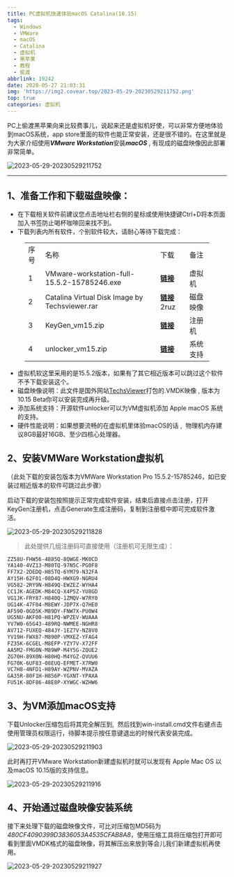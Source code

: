 ```yaml
---
title: PC虚拟机快速体验macOS Catalina(10.15)
tags:
  - Windows
  - VMWare
  - macOS
  - Catalina
  - 虚拟机
  - 黑苹果
  - 教程
  - 偷渡
abbrlink: 19242
date: 2020-05-27 21:03:31
img: 'https://img2.covear.top/2023-05-29-20230529211752.png'
top: true
categories: 虚拟机
---
```

<!-- wp:paragraph {"dropCap":true} -->
<p class="has-drop-cap">PC上偷渡黑苹果向来比较费事儿，说起来还是虚拟机好使，可以非常方便地体验到macOS系统，app store里面的软件也能正常安装，还是很不错的。在这里就是为大家介绍使用<em><strong>VMware Workstation</strong></em>安装<strong><em>macOS</em></strong> , 有现成的磁盘映像因此部署非常简单。</p>
<!-- /wp:paragraph -->

![2023-05-29-20230529211752](https://img2.covear.top/2023-05-29-20230529211752.png "2023-05-29-20230529211752")

<!-- wp:separator -->
<hr class="wp-block-separator"/>
<!-- /wp:separator -->

<!-- wp:heading -->
<h2>1、<strong>准备工作和下载磁盘映像：</strong></h2>
<!-- /wp:heading -->

<!-- wp:list -->
<ul><li>在下载相关软件前建议您点击地址栏右侧的星标或使用快捷键Ctrl+D将本页面加入书签防止喝杯咖啡回来找不到。</li><li>下载列表内所有软件，个别软件较大，请耐心等待下载完成：</li></ul>
<!-- /wp:list -->

<!-- wp:table {"align":"center","className":"is-style-stripes"} -->
<figure class="wp-block-table aligncenter is-style-stripes"><table><tbody><tr><td class="has-text-align-center" data-align="center">序号</td><td class="has-text-align-center" data-align="center">名称</td><td>下载</td><td>备注</td></tr><tr><td class="has-text-align-center" data-align="center">1</td><td class="has-text-align-center" data-align="center">VMware-workstation-full-15.5.2-15785246.exe</td><td><a href="https://download3.vmware.com/software/wkst/file/VMware-workstation-full-15.5.2-15785246.exe" target="_blank" rel="noreferrer noopener"><strong>链接</strong></a></td><td>虚拟机</td></tr><tr><td class="has-text-align-center" data-align="center">2</td><td class="has-text-align-center" data-align="center">Catalina Virtual Disk Image by Techsviewer.rar</td><td><strong><a rel="noreferrer noopener" href="https://pan.baidu.com/s/10jAAkTnUPhbjO1d-QjvQtA" target="_blank">链接</a> </strong>2ruz</td><td>磁盘映像</td></tr><tr><td class="has-text-align-center" data-align="center">3</td><td class="has-text-align-center" data-align="center">KeyGen_vm15.zip</td><td><strong><a href="https://img2.covear.top/2023-05-29-KeyGen_vm15.zip" target="_blank" rel="noreferrer noopener">链接</a></strong></td><td>注册机</td></tr><tr><td class="has-text-align-center" data-align="center">4</td><td class="has-text-align-center" data-align="center">unlocker_vm15.zip</td><td><strong><a href="https://img2.covear.top/2023-05-29-unlocker_vm15.zip" target="_blank" rel="noreferrer noopener">链接</a></strong></td><td>系统支持</td></tr></tbody></table></figure>
<!-- /wp:table -->

<!-- wp:list -->
<ul><li>虚拟机软这里采用的是15.5.2版本，如果有了其它相近版本可以跳过这个软件不予下载安装这个。</li><li>磁盘映像说明：此文件是国外网站<a rel="noreferrer noopener" href="https://techsviewer.com/" target="_blank">TechsViewer</a>打包的.VMDK映像 , 版本为10.15 Beta你可以安装完成再升级。</li><li>添加系统支持：开源软件unlocker可以为VM虚拟机添加 Apple macOS 系统的支持。</li><li>硬件性能说明：如果想要流畅的在虚拟机里体验macOS的话 ,&nbsp; 物理机内存建议8GB最好16GB、至少四核心处理器。</li></ul>
<!-- /wp:list -->

<!-- wp:heading -->
<h2>2、<strong>安装VMWare Workstation虚拟机</strong></h2>
<!-- /wp:heading -->

<!-- wp:paragraph -->
<p>（此处下载的安装包版本为VMWare Workstation Pro 15.5.2-15785246，如已安装过相近版本的软件可跳过此步骤）</p>
<!-- /wp:paragraph -->

<!-- wp:paragraph -->
<p>启动下载的安装包按照提示正常完成软件安装，结束后直接点击注册，打开KeyGen注册机，点击Generate生成注册码，复制到注册框中即可完成软件激活。</p>

![2023-05-29-20230529211828](https://img2.covear.top/2023-05-29-20230529211828.png "2023-05-29-20230529211828")

<blockquote class="wp-block-quote"><p>此处提供几组注册码可直接使用（注册机可无限生成）：</p>
</blockquote>

```txt
ZZ58U-FHW56-4885Q-8QWGE-MK0CD
YA140-4VZ13-M80TQ-97N5C-PG0F8
FF7X2-2DEDQ-H85TQ-6YM79-N32FA
AY15H-62F01-08D4Q-HWXG9-NGRU4
VG582-2RY9N-H849Q-EWZEZ-WYHA4
CC1JK-AGEDK-M84CQ-X4P5Z-YU8GD
VG1JK-FRY87-H840Q-1ZMQV-W7RY0
UG14K-47F04-M8EWY-JDP7X-Q7HE0
AF590-0GD5K-M89DY-FNW7X-PU0W4
UG5NU-AKF00-H81PQ-WPZEV-WUAAA
YV7W0-65G43-489RQ-NWMEE-NGHR8
AV712-FUXEQ-484JY-1EZ7V-NZ8V0
YV19H-FWX87-M890P-VMXEZ-YFAG4
FZ35K-6CGEL-M8EFP-YZY7V-X72FF
AA5M2-FMG0N-M89WP-M4Y5G-ZQUE2
ZG70H-89X0N-H80HQ-M4YGZ-QVUU6
FG70K-6UF83-08EUQ-EFMET-X7RW0
VC7H8-4NFD1-H89AY-WZPNV-MVAZA
GA35R-80F1H-H856P-YGXNT-YPAXA
FU51K-8DF86-48E8P-XYWGC-WZHW6
```
<!-- wp:heading -->
<h2>3、<strong>为VM添加macOS支持</strong></h2>
<!-- /wp:heading -->

<!-- wp:paragraph -->
<p>下载Unlocker压缩包后将其完全解压到,&nbsp; 然后找到win-install.cmd文件右键点击使用管理员权限运行，待脚本提示按任意键退出的时候代表安装完成。</p>

![2023-05-29-20230529211903](https://img2.covear.top/2023-05-29-20230529211903.png "2023-05-29-20230529211903")

<p>此时再打开VMware Workstation新建虚拟机时就可以发现有 Apple Mac OS 以及macOS 10.15版的支持信息。</p>

![2023-05-29-20230529211916](https://img2.covear.top/2023-05-29-20230529211916.png "2023-05-29-20230529211916")

<h2>4、<strong>开始通过磁盘映像安装系统</strong></h2>
<!-- /wp:heading -->

<!-- wp:paragraph -->
<p>接下来处理下载的磁盘映像文件，可比对压缩包MD5码为<em>480CF4090399D3836053A4535CFAB8A8</em>，使用压缩工具将压缩包打开即可看到里面VMDK格式的磁盘映像，将其解压出来放到等会儿我们新建虚拟机再使用。</p>

![2023-05-29-20230529211927](https://img2.covear.top/2023-05-29-20230529211927.png "2023-05-29-20230529211927")